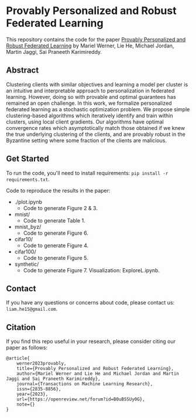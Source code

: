 # Provably Personalized and Robust Federated Learning
This repository contains the code for the paper [Provably Personalized and Robust Federated Learning](https://openreview.net/forum?id=B0uBSSUy0G) by Mariel Werner, Lie He, Michael Jordan, Martin Jaggi, Sai Praneeth Karimireddy.

## Abstract
Clustering clients with similar objectives and learning a model per cluster is an intuitive and interpretable approach to personalization in federated learning. However, doing so with provable and optimal guarantees has remained an open challenge. In this work, we formalize personalized federated learning as a stochastic optimization problem. We propose simple clustering-based algorithms which iteratively identify and train within clusters, using local client gradients. Our algorithms have optimal convergence rates which asymptotically match those obtained if we knew the true underlying clustering of the clients, and are provably robust in the Byzantine setting where some fraction of the clients are malicious.

## Get Started
To run the code, you'll need to install requirements: `pip install -r requirements.txt`. 

Code to reproduce the results in the paper:
- ./plot.ipynb
    - Code to generate Figure 2 & 3.
- mnist/
    - Code to generate Table 1.
- mnist_byz/
    - Code to generate Figure 6.
- cifar10/
    - Code to generate Figure 4.
- cifar100/
    - Code to generate Figure 5.
- synthetic/
    - Code to generate Figure 7. Visualization: ExploreL.ipynb.

## Contact
If you have any questions or concerns about code, please contact us: `liam.he15@gmail.com`.


## Citation
If you find this repo useful in your research, please consider citing our paper as follows:
```
@article{
    werner2023provably,
    title={Provably Personalized and Robust Federated Learning},
    author={Mariel Werner and Lie He and Michael Jordan and Martin Jaggi and Sai Praneeth Karimireddy},
    journal={Transactions on Machine Learning Research},
    issn={2835-8856},
    year={2023},
    url={https://openreview.net/forum?id=B0uBSSUy0G},
    note={}
}
```